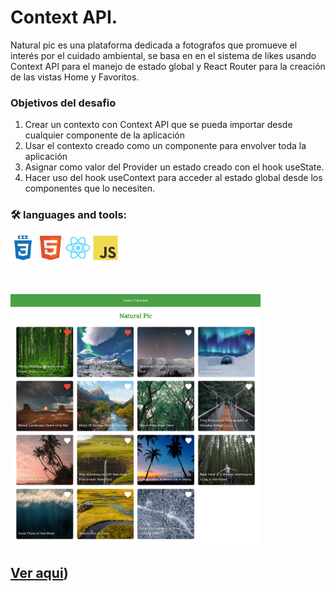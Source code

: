 # Context API.

Natural pic es una plataforma dedicada a fotografos que promueve el interés por el cuidado ambiental, se basa en en el sistema de likes usando Context API para el manejo de estado global y React Router para la creación de las vistas Home y Favoritos.

### Objetivos del desafio

1. Crear un contexto con Context API que se pueda importar desde cualquier componente de la aplicación
2. Usar el contexto creado como un componente para envolver toda la aplicación
3.  Asignar como valor del Provider un estado creado con el hook useState. 
4.  Hacer uso del hook useContext para acceder al estado global desde los componentes que lo necesiten. 

### :hammer_and_wrench: languages and tools:

<div>
  <img src="https://github.com/devicons/devicon/blob/master/icons/css3/css3-plain-wordmark.svg" title="CSS3" alt="CSS" width="40" height= "40"/> 
  <img src="https://github.com/devicons/devicon/blob/master/icons/html5/html5-original.svg" title="HTML5" alt="HTML" width="40" height="40 "/>
   <img src="https://github.com/devicons/devicon/blob/master/icons/react/react-original.svg" title="REACT" alt="REACT" width="40" height="40 "/> 
  <img src="https://github.com/devicons/devicon/blob/master/icons/javascript/javascript-original.svg" title="JavaScript" alt="JavaScript" width="40" height="40 "/> 
</div>
<br><br><br>

<img src="https://github.com/erlisrivas/desafio-naturalpic/blob/master/imgnaturalpic.png" width="400">


## [Ver aqui](https://naturalpic.vercel.app/))




